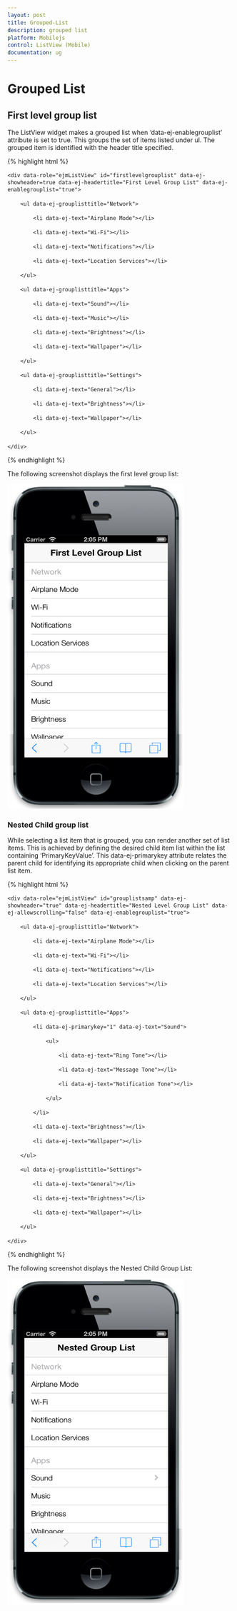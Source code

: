 ```yaml
---
layout: post
title: Grouped-List
description: grouped list
platform: Mobilejs
control: ListView (Mobile)
documentation: ug
---
```


# Grouped List

## First level group list

The ListView widget makes a grouped list when ‘data-ej-enablegrouplist’ attribute is set to true. This groups the set of items listed under ul. The grouped item is identified with the header title specified.

{% highlight html %}



    <div data-role="ejmListView" id="firstlevelgrouplist" data-ej-showheader=true data-ej-headertitle="First Level Group List" data-ej-enablegrouplist="true">

        <ul data-ej-grouplisttitle="Network">

            <li data-ej-text="Airplane Mode"></li>

            <li data-ej-text="Wi-Fi"></li>

            <li data-ej-text="Notifications"></li>

            <li data-ej-text="Location Services"></li>

        </ul>

        <ul data-ej-grouplisttitle="Apps">

            <li data-ej-text="Sound"></li>

            <li data-ej-text="Music"></li>

            <li data-ej-text="Brightness"></li>

            <li data-ej-text="Wallpaper"></li>

        </ul>

        <ul data-ej-grouplisttitle="Settings">

            <li data-ej-text="General"></li>

            <li data-ej-text="Brightness"></li>

            <li data-ej-text="Wallpaper"></li>

        </ul>

    </div>





{% endhighlight %}



The following screenshot displays the first level group list:

![C:/Users/vincentxavier/Desktop/Work/Documentation/Complete Doc/ListBox/images/ios7_3.png](Grouped-List_images/Grouped-List_img1.png)



### Nested Child group list

While selecting a list item that is grouped, you can render another set of list items. This is achieved by defining the desired child item list within the list containing ‘PrimaryKeyValue’. This data-ej-primarykey attribute relates the parent child for identifying its appropriate child when clicking on the parent list item.

{% highlight html %}



    <div data-role="ejmListView" id="grouplistsamp" data-ej-showheader="true" data-ej-headertitle="Nested Level Group List" data-ej-allowscrolling="false" data-ej-enablegrouplist="true">

        <ul data-ej-grouplisttitle="Network">

            <li data-ej-text="Airplane Mode"></li>

            <li data-ej-text="Wi-Fi"></li>

            <li data-ej-text="Notifications"></li>

            <li data-ej-text="Location Services"></li>

        </ul>

        <ul data-ej-grouplisttitle="Apps">

            <li data-ej-primarykey="1" data-ej-text="Sound">

                <ul>

                    <li data-ej-text="Ring Tone"></li>

                    <li data-ej-text="Message Tone"></li>

                    <li data-ej-text="Notification Tone"></li>

                </ul>

            </li>

            <li data-ej-text="Brightness"></li>

            <li data-ej-text="Wallpaper"></li>

        </ul>

        <ul data-ej-grouplisttitle="Settings">

            <li data-ej-text="General"></li>

            <li data-ej-text="Brightness"></li>

            <li data-ej-text="Wallpaper"></li>

        </ul>

    </div>



{% endhighlight %}



The following screenshot displays the Nested Child Group List:

![C:/Users/vincentxavier/Desktop/Work/Documentation/Complete Doc/ListBox/images/ios7_4.png](Grouped-List_images/Grouped-List_img2.png)



